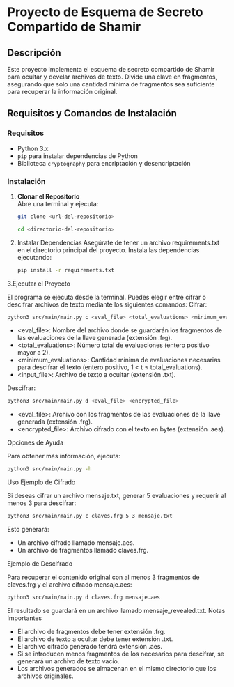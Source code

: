 # Proyecto de Esquema de Secreto Compartido de Shamir

## Descripción
Este proyecto implementa el esquema de secreto compartido de Shamir para ocultar y develar archivos de texto. Divide una clave en fragmentos, asegurando que solo una cantidad mínima de fragmentos sea suficiente para recuperar la información original.

## Requisitos y Comandos de Instalación

### Requisitos
- Python 3.x
- `pip` para instalar dependencias de Python
- Biblioteca `cryptography` para encriptación y desencriptación

### Instalación

1. **Clonar el Repositorio**  
   Abre una terminal y ejecuta:  
   ```bash
   git clone <url-del-repositorio>
   ```
   ```bash
   cd <directorio-del-repositorio>
   ```

2. Instalar Dependencias
Asegúrate de tener un archivo requirements.txt en el directorio principal del proyecto. Instala las dependencias ejecutando:
   ```bash
   pip install -r requirements.txt

3.Ejecutar el Proyecto

El programa se ejecuta desde la terminal. Puedes elegir entre cifrar o descifrar archivos de texto mediante los siguientes comandos:
Cifrar:
   ```bash
   python3 src/main/main.py c <eval_file> <total_evaluations> <minimum_evaluations> <input_file>
   ```
- <eval_file>: Nombre del archivo donde se guardarán los fragmentos de las evaluaciones de la llave generada (extensión .frg).
- <total_evaluations>: Número total de evaluaciones (entero positivo mayor a 2).
- <minimum_evaluations>: Cantidad mínima de evaluaciones necesarias para descifrar el texto (entero positivo, 1 < t ≤ total_evaluations).
- <input_file>: Archivo de texto a ocultar (extensión .txt).

Descifrar:
 ```bash
 python3 src/main/main.py d <eval_file> <encrypted_file>
 ```
- <eval_file>: Archivo con los fragmentos de las evaluaciones de la llave generada (extensión .frg).
- <encrypted_file>: Archivo cifrado con el texto en bytes (extensión .aes).

Opciones de Ayuda

Para obtener más información, ejecuta:
 ```bash
python3 src/main/main.py -h
 ```

Uso
Ejemplo de Cifrado

Si deseas cifrar un archivo mensaje.txt, generar 5 evaluaciones y requerir al menos 3 para descifrar:
 ```bash
 python3 src/main/main.py c claves.frg 5 3 mensaje.txt
 ```

Esto generará:

 - Un archivo cifrado llamado mensaje.aes.
 - Un archivo de fragmentos llamado claves.frg.

Ejemplo de Descifrado

Para recuperar el contenido original con al menos 3 fragmentos de claves.frg y el archivo cifrado mensaje.aes:

 ```bash
 python3 src/main/main.py d claves.frg mensaje.aes
 ```

El resultado se guardará en un archivo llamado mensaje_revealed.txt.
Notas Importantes

- El archivo de fragmentos debe tener extensión .frg.
- El archivo de texto a ocultar debe tener extensión .txt.
- El archivo cifrado generado tendrá extensión .aes.
- Si se introducen menos fragmentos de los necesarios para descifrar, se generará un archivo de texto vacío.
- Los archivos generados se almacenan en el mismo directorio que los archivos originales.
